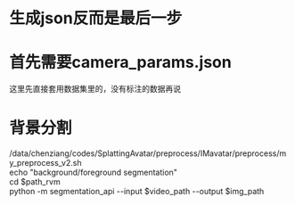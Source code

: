 # 生成json反而是最后一步  

# 首先需要camera_params.json  
这里先直接套用数据集里的，没有标注的数据再说  

# 背景分割  
/data/chenziang/codes/SplattingAvatar/preprocess/IMavatar/preprocess/my_preprocess_v2.sh  
echo "background/foreground segmentation"  
cd $path_rvm  
python -m segmentation_api --input $video_path --output $img_path  
 